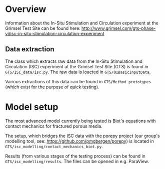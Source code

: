 # Overview

Information about the In-Situ Stimulation and Circulation experiment at the Grimsel Test Site can be found here: http://www.grimsel.com/gts-phase-vi/isc-in-situ-stimulation-circulation-experiment

## Data extraction
The class which extracts raw data from the In-Situ Stimulation and Circulation (ISC) 
experiment at the Grimsel Test Site (GTS) is found in `GTS/ISC_data/isc.py`.
The raw data is loacted in `GTS/01BasicInputData`.

Various extractions of this data can be found in `GTS/Method prototypes` (which exist for the purpose of quick testing).

# Model setup

The most advanced model currently being tested is Biot's equations with contact mechanics for fractured porous media.

The setup, which bridges the ISC data with the porepy project (our group's modelling tool, see: https://github.com/pmgbergen/porepy)
is located in `GTS/isc_modelling/contact_mechanics_biot.py`.

Results (from various stages of the testing process) can be found in `GTS/isc_modelling/results`. The files can be opened in e.g. ParaView.
